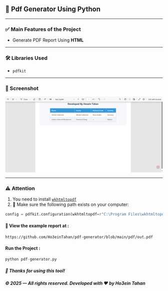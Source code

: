 ## 📝 Pdf Generator Using Python

---

### ✅ Main Features of the Project
- Generate PDF Report Using **HTML**

---

### 🛠️ Libraries Used
- `pdfkit`

---

### 📸 Screenshot
<img src="https://raw.githubusercontent.com/Ho3einTahan/pdf-generator/main/images/pdf.shot.png" alt="PDF Screenshot" width="600"/>

---

### ⚠️ Attention
1. You need to install [`wkhtmltopdf`](https://wkhtmltopdf.org/downloads.html)  
2. 📌 Make sure the following path exists on your computer:
``` python 
config = pdfkit.configuration(wkhtmltopdf=r"C:\Program Files\wkhtmltopdf\bin\wkhtmltopdf.exe")
```

#### 📄 View the example report at :
 `https://github.com/Ho3einTahan/pdf-generator/blob/main/pdf/out.pdf`

#### Run the Project :
``` python
python pdf-generator.py
```

##### 🙏 Thanks for using this tool!

##### © 2025 — All rights reserved. Developed with ❤️ by Ho3ein Tahan